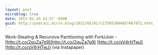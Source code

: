 ```yaml
---
layout: post
microblog: true
date: 2012-02-29 22:57 -0400
guid: http://padraic.micro.blog/2012/03/01/t175052094657667072.html
---
```

Work-Stealing &amp; Recursive Partitioning with Fork/Join - [http://t.co/2quZa7g9](http://t.co/2quZa7g9) [http://t.co/sV4rHTwJ](http://t.co/sV4rHTwJ) (via Instapaper)
